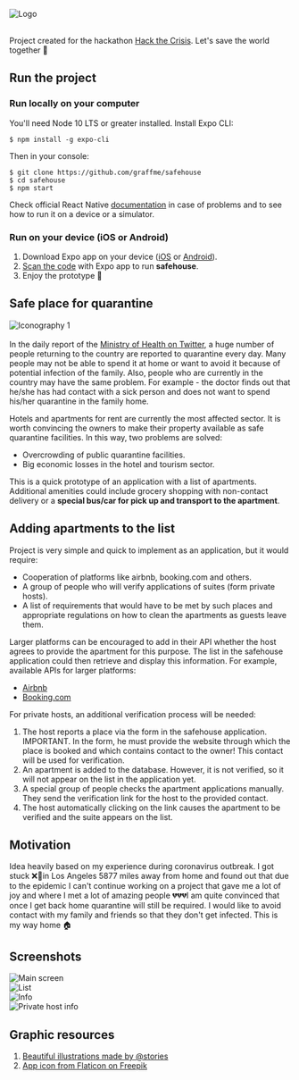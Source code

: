 ![Logo](./assets/repo/safehouse.png) <br /><br />

Project created for the hackathon [Hack the Crisis](https://www.hackcrisis.com/). Let's save the world together 🚀

## Run the project
### Run locally on your computer
You'll need Node 10 LTS or greater installed. Install Expo CLI:
```
$ npm install -g expo-cli
```
Then in your console:
```
$ git clone https://github.com/graffme/safehouse
$ cd safehouse
$ npm start
```
Check official React Native [documentation](https://reactnative.dev/docs/getting-started) in case of problems and to see how to run it on a device or a simulator.
### Run on your device (iOS or Android)
1. Download Expo app on your device ([iOS](https://apps.apple.com/us/app/expo-client/id982107779) or [Android](https://play.google.com/store/apps/details?id=host.exp.exponent&hl=en_US)).
2. [Scan the code](https://expo.io/@graffme/safehouse) with Expo app to run **safehouse**.
3. Enjoy the prototype 📱

## Safe place for quarantine 
![Iconography 1](./assets/repo/comback.png) <br /><br />
In the daily report of the [Ministry of Health on Twitter](https://twitter.com/MZ_GOV_PL/), a huge number of people returning to the country are reported to quarantine every day. Many people may not be able to spend it at home or want to avoid it because of potential infection of the family. Also, people who are currently in the country may have the same problem. For example - the doctor finds out that he/she has had contact with a sick person and does not want to spend his/her quarantine in the family home.

Hotels and apartments for rent are currently the most affected sector. It is worth convincing the owners to make their property available as safe quarantine facilities. In this way, two problems are solved:
* Overcrowding of public quarantine facilities.
* Big economic losses in the hotel and tourism sector.

This is a quick prototype of an application with a list of apartments. Additional amenities could include grocery shopping with non-contact delivery or a **special bus/car for pick up and transport to the apartment**. 

## Adding apartments to the list
Project is very simple and quick to implement as an application, but it would require:
* Cooperation of platforms like airbnb, booking.com and others.
* A group of people who will verify applications of suites (form private hosts).
* A list of requirements that would have to be met by such places and appropriate regulations on how to clean the apartments as guests leave them.

Larger platforms can be encouraged to add in their API whether the host agrees to provide the apartment for this purpose. The list in the safehouse application could then retrieve and display this information. For example, available APIs for larger platforms:
- [Airbnb](https://www.airbnb.pl/partner)
- [Booking.com](https://developers.booking.com/api/index.html)

For private hosts, an additional verification process will be needed:
1. The host reports a place via the form in the safehouse application. IMPORTANT. In the form, he must provide the website through which the place is booked and which contains contact to the owner! This contact will be used for verification.
2. An apartment is added to the database. However, it is not verified, so it will not appear on the list in the application yet.
3. A special group of people checks the apartment applications manually. They send the verification link for the host to the provided contact.
4. The host automatically clicking on the link causes the apartment to be verified and the suite appears on the list.

## Motivation
Idea heavily based on my experience during coronavirus outbreak. I got stuck ❌🛫in Los Angeles 5877 miles away from home and found out that due to the epidemic I can't continue working on a project that gave me a lot of joy and where I met a lot of amazing people 💔💔💔I am quite convinced that once I get back home quarantine will still be required. I would like to avoid contact with my family and friends so that they don't get infected. This is my way home 🏠

## Screenshots
![Main screen](./assets/repo/main.png) <br />
![List](./assets/repo/list.png) <br />
![Info](./assets/repo/info.png) <br />
![Private host info](./assets/repo/form.png) <br />

## Graphic resources
1. [Beautiful illustrations made by @stories](https://www.freepik.com/stories)<br />
2. [App icon from Flaticon on Freepik](https://www.flaticon.com/free-icon/home-location_106423)
